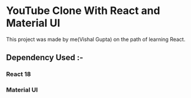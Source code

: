 # YouTube Clone With React and Material UI

This project was made by me(Vishal Gupta) on the path of learning React.

## Dependency Used :-

### React 18

### Material UI


